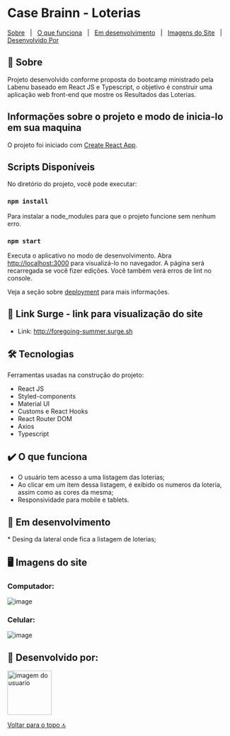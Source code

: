 # Case Brainn - Loterias 

[Sobre](#sobre)   |   [O que funciona](#funciona)   |   [Em desenvolvimento](#pendente)   |   [Imagens do Site](#imagens)   |   [Desenvolvido Por](#desenvolvedores)

<h2 id="sobre">📓 Sobre </h2>
 Projeto desenvolvido conforme proposta do bootcamp ministrado pela Labenu baseado em React JS e Typescript, o objetivo é construir uma aplicação web front-end que mostre os Resultados das Loterias.
 
 ## Informações sobre o projeto e modo de inicia-lo em sua maquina 
 
 O projeto foi iniciado com [Create React App](https://github.com/facebook/create-react-app).

## Scripts Disponíveis

No diretório do projeto, você pode executar:

### `npm install`

Para instalar a node_modules para que o projeto funcione sem nenhum erro.

### `npm start`

Executa o aplicativo no modo de desenvolvimento.
Abra [http://localhost:3000](http://localhost:3000) para visualizá-lo no navegador. 
A página será recarregada se você fizer edições.
Você também verá erros de lint no console.

Veja a seção sobre [deployment](https://facebook.github.io/create-react-app/docs/deployment) para mais informações.
 
 ## 🔗 Link Surge - link para visualização do site
 - Link: http://foregoing-summer.surge.sh

## 🛠 Tecnologias

Ferramentas usadas na construção do projeto:

- React JS
- Styled-components
- Material UI
- Customs e React Hooks
- React Router DOM
- Axios
- Typescript

<h2 id="funciona"> ✔️ O que funciona </h2>

- O usuário tem acesso a uma listagem das loterias;
- Ao clicar em um item dessa listagem, é exibido os numeros da loteria, assim como as cores da mesma;
- Responsividade para mobile e tablets.

<h2 id="pendente"> 🚧 Em desenvolvimento </h2>
 * Desing da lateral onde fica a listagem de loterias;

<h2 id="imagens"> 🖥️ Imagens do site </h2>

<h3> Computador: </h3>

![image](https://user-images.githubusercontent.com/94623630/173094764-f04e868a-8254-4552-825a-54ab55f23fba.png)

<h3> Celular:  </h3>

![image](https://user-images.githubusercontent.com/94623630/173094837-c4733a0d-a30c-4425-98c7-236b350a1ddf.png)

<h2 id="desenvolvedores"> 👷 Desenvolvido por: </h2>

<img alt="imagem do usuario" width="100px" src="https://avatars.githubusercontent.com/u/94623630?s=400&u=949c9707bbd90c2e5774ecae995edf5479f320c6&v=4">

[Voltar para o topo 🔝](#top)
